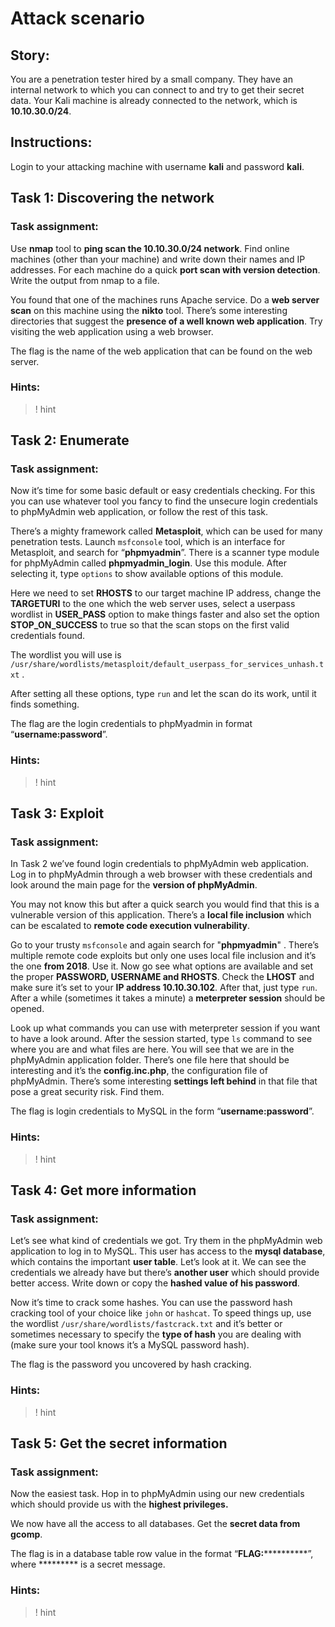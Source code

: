 # Attack scenario

## Story:

You are a penetration tester hired by a small company. They have an internal network to which you can connect to and try to get their secret data. Your Kali machine is already connected to the network, which is **10.10.30.0/24**.

## Instructions:

Login to your attacking machine with username **kali** and password **kali**.

## Task 1: Discovering the network

### Task assignment:

Use **nmap** tool to **ping scan the 10.10.30.0/24 network**. Find online machines (other than your machine) and write down their names and IP addresses. For each machine do a quick **port scan with version detection**. Write the output from nmap to a file.

You found that one of the machines runs Apache service. Do a **web server scan** on this machine using the **nikto** tool. There’s some interesting directories that suggest the **presence of a well known web application**. Try visiting the web application using a web browser.

The flag is the name of the web application that can be found on the web server.

### Hints:

>! hint

## Task 2: Enumerate 

### Task assignment:

Now it’s time for some basic default or easy credentials checking. For this you can use whatever tool you fancy to find the unsecure login credentials to phpMyAdmin web application, or follow the rest of this task. 

There’s a mighty framework called **Metasploit**, which can be used for many penetration tests. Launch `msfconsole` tool, which is an interface for Metasploit, and search for “**phpmyadmin**”. There is a scanner type module for phpMyAdmin called **phpmyadmin_login**. Use this module. After selecting it, type `options` to show available options of this module.

Here we need to set **RHOSTS** to our target machine IP address, change the **TARGETURI** to the one which the web server uses, select a userpass wordlist in **USER_PASS** option to make things faster and also set the option **STOP_ON_SUCCESS** to true so that the scan stops on the first valid credentials found.

The wordlist you will use is `/usr/share/wordlists/metasploit/default_userpass_for_services_unhash.txt` .

After setting all these options, type `run` and let the scan do its work, until it finds something.

  

The flag are the login credentials to phpMyadmin in format “**username:password**”.

### Hints:
 >! hint

## Task 3: Exploit

### Task assignment:

In Task 2 we’ve found login credentials to phpMyAdmin web application. Log in to phpMyAdmin through a web browser with these credentials and look around the main page for the **version of phpMyAdmin**. 

You may not know this but after a quick search you would find that this is a vulnerable version of this application. There’s a **local file inclusion** which can be escalated to **remote code execution vulnerability**. 

Go to your trusty `msfconsole` and again search for "**phpmyadmin**" . There’s multiple remote code exploits but only one uses local file inclusion and it’s the one **from 2018**. Use it. Now go see what options are available and set the proper **PASSWORD, USERNAME and RHOSTS**. Check the **LHOST** and make sure it’s set to your **IP address 10.10.30.102**. After that, just type `run`. After a while (sometimes it takes a minute) a **meterpreter session** should be opened. 

Look up what commands you can use with meterpreter session if you want to have a look around. After the session started, type `ls` command to see where you are and what files are here. You will see that we are in the phpMyAdmin application folder. There’s one file here that should be interesting and it’s the **config.inc.php**, the configuration file of phpMyAdmin. There’s some interesting **settings left behind** in that file that pose a great security risk. Find them.

The flag is login credentials to MySQL in the form “**username:password**”.

### Hints:
>! hint
  

## Task 4: Get more information

### Task assignment:

Let’s see what kind of credentials we got. Try them in the phpMyAdmin web application to log in to MySQL. This user has access to the **mysql database**, which contains the important **user table**. Let’s look at it. We can see the credentials we already have but there’s **another user** which should provide better access. Write down or copy the **hashed value of his password**.

Now it’s time to crack some hashes. You can use the password hash cracking tool of your choice like `john` or `hashcat`. To speed things up, use the wordlist `/usr/share/wordlists/fastcrack.txt` and it’s better or sometimes necessary to specify the **type of hash** you are dealing with (make sure your tool knows it’s a MySQL password hash).

The flag is the password you uncovered by hash cracking.

### Hints:
  >! hint
  

## Task 5: Get the secret information

### Task assignment:

Now the easiest task. Hop in to phpMyAdmin using our new credentials which should provide us with the **highest privileges.**

We now have all the access to all databases. Get the **secret data from gcomp**.

The flag is in a database table row value in the format “**FLAG:************”, where ********* is a secret message.

### Hints:
>! hint
  